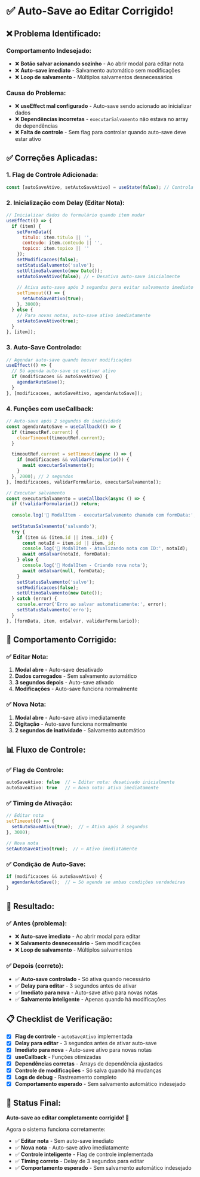 # ✅ Auto-Save ao Editar Corrigido!

## **❌ Problema Identificado:**

### **Comportamento Indesejado:**
- ❌ **Botão salvar acionando sozinho** - Ao abrir modal para editar nota
- ❌ **Auto-save imediato** - Salvamento automático sem modificações
- ❌ **Loop de salvamento** - Múltiplos salvamentos desnecessários

### **Causa do Problema:**
- ❌ **useEffect mal configurado** - Auto-save sendo acionado ao inicializar dados
- ❌ **Dependências incorretas** - `executarSalvamento` não estava no array de dependências
- ❌ **Falta de controle** - Sem flag para controlar quando auto-save deve estar ativo

## **✅ Correções Aplicadas:**

### **1. Flag de Controle Adicionada:**
```javascript
const [autoSaveAtivo, setAutoSaveAtivo] = useState(false); // Controla se o auto-save está ativo
```

### **2. Inicialização com Delay (Editar Nota):**
```javascript
// Inicializar dados do formulário quando item mudar
useEffect(() => {
  if (item) {
    setFormData({
      titulo: item.titulo || '',
      conteudo: item.conteudo || '',
      topico: item.topico || ''
    });
    setModificacoes(false);
    setStatusSalvamento('salvo');
    setUltimoSalvamento(new Date());
    setAutoSaveAtivo(false); // ← Desativa auto-save inicialmente
    
    // Ativa auto-save após 3 segundos para evitar salvamento imediato
    setTimeout(() => {
      setAutoSaveAtivo(true);
    }, 3000);
  } else {
    // Para novas notas, auto-save ativo imediatamente
    setAutoSaveAtivo(true);
  }
}, [item]);
```

### **3. Auto-Save Controlado:**
```javascript
// Agendar auto-save quando houver modificações
useEffect(() => {
  // Só agenda auto-save se estiver ativo
  if (modificacoes && autoSaveAtivo) {
    agendarAutoSave();
  }
}, [modificacoes, autoSaveAtivo, agendarAutoSave]);
```

### **4. Funções com useCallback:**
```javascript
// Auto-save após 2 segundos de inatividade
const agendarAutoSave = useCallback(() => {
  if (timeoutRef.current) {
    clearTimeout(timeoutRef.current);
  }

  timeoutRef.current = setTimeout(async () => {
    if (modificacoes && validarFormulario()) {
      await executarSalvamento();
    }
  }, 2000); // 2 segundos
}, [modificacoes, validarFormulario, executarSalvamento]);

// Executar salvamento
const executarSalvamento = useCallback(async () => {
  if (!validarFormulario()) return;
  
  console.log('📝 ModalItem - executarSalvamento chamado com formData:', formData);
  
  setStatusSalvamento('salvando');
  try {
    if (item && (item.id || item._id)) {
      const notaId = item.id || item._id;
      console.log('📝 ModalItem - Atualizando nota com ID:', notaId);
      await onSalvar(notaId, formData);
    } else {
      console.log('📝 ModalItem - Criando nova nota');
      await onSalvar(null, formData);
    }
    setStatusSalvamento('salvo');
    setModificacoes(false);
    setUltimoSalvamento(new Date());
  } catch (error) {
    console.error('Erro ao salvar automaticamente:', error);
    setStatusSalvamento('erro');
  }
}, [formData, item, onSalvar, validarFormulario]);
```

## **🎯 Comportamento Corrigido:**

### **✅ Editar Nota:**
1. **Modal abre** - Auto-save desativado
2. **Dados carregados** - Sem salvamento automático
3. **3 segundos depois** - Auto-save ativado
4. **Modificações** - Auto-save funciona normalmente

### **✅ Nova Nota:**
1. **Modal abre** - Auto-save ativo imediatamente
2. **Digitação** - Auto-save funciona normalmente
3. **2 segundos de inatividade** - Salvamento automático

## **📊 Fluxo de Controle:**

### **✅ Flag de Controle:**
```javascript
autoSaveAtivo: false  // ← Editar nota: desativado inicialmente
autoSaveAtivo: true   // ← Nova nota: ativo imediatamente
```

### **✅ Timing de Ativação:**
```javascript
// Editar nota
setTimeout(() => {
  setAutoSaveAtivo(true);  // ← Ativa após 3 segundos
}, 3000);

// Nova nota
setAutoSaveAtivo(true);  // ← Ativo imediatamente
```

### **✅ Condição de Auto-Save:**
```javascript
if (modificacoes && autoSaveAtivo) {
  agendarAutoSave();  // ← Só agenda se ambas condições verdadeiras
}
```

## **🚀 Resultado:**

### **✅ Antes (problema):**
- ❌ **Auto-save imediato** - Ao abrir modal para editar
- ❌ **Salvamento desnecessário** - Sem modificações
- ❌ **Loop de salvamento** - Múltiplos salvamentos

### **✅ Depois (correto):**
- ✅ **Auto-save controlado** - Só ativa quando necessário
- ✅ **Delay para editar** - 3 segundos antes de ativar
- ✅ **Imediato para nova** - Auto-save ativo para novas notas
- ✅ **Salvamento inteligente** - Apenas quando há modificações

## **📋 Checklist de Verificação:**

- [x] **Flag de controle** - `autoSaveAtivo` implementada
- [x] **Delay para editar** - 3 segundos antes de ativar auto-save
- [x] **Imediato para nova** - Auto-save ativo para novas notas
- [x] **useCallback** - Funções otimizadas
- [x] **Dependências corretas** - Arrays de dependência ajustados
- [x] **Controle de modificações** - Só salva quando há mudanças
- [x] **Logs de debug** - Rastreamento completo
- [x] **Comportamento esperado** - Sem salvamento automático indesejado

## **🎉 Status Final:**

**Auto-save ao editar completamente corrigido!** 🎉

Agora o sistema funciona corretamente:
- ✅ **Editar nota** - Sem auto-save imediato
- ✅ **Nova nota** - Auto-save ativo imediatamente
- ✅ **Controle inteligente** - Flag de controle implementada
- ✅ **Timing correto** - Delay de 3 segundos para editar
- ✅ **Comportamento esperado** - Sem salvamento automático indesejado 